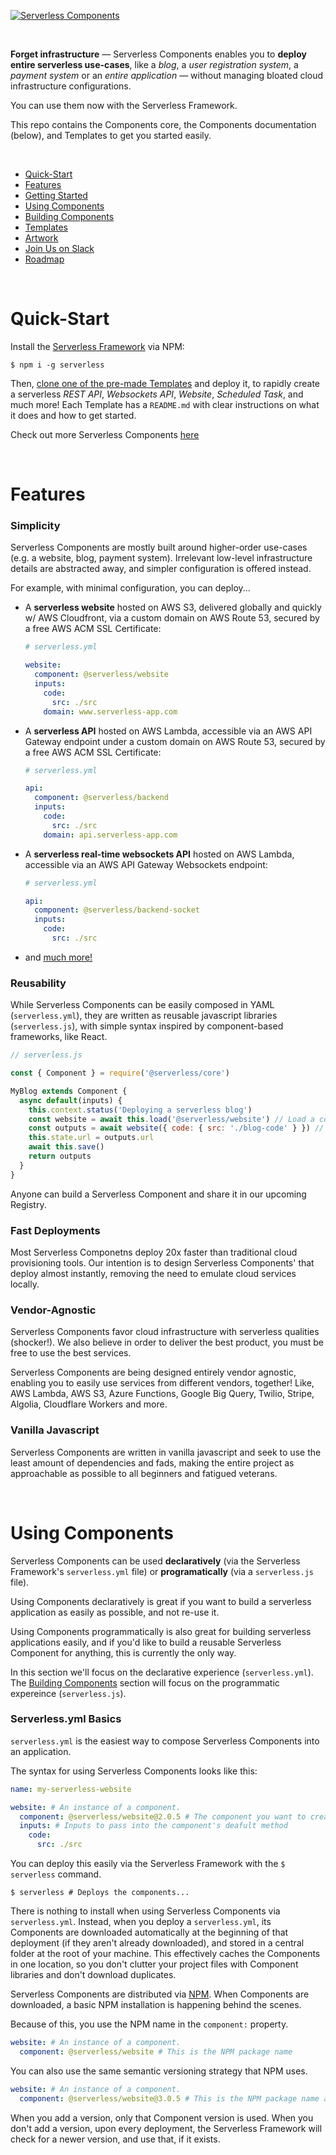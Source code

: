 [![Serverless Components](https://s3.amazonaws.com/assets.github.serverless/components/serverless_components_github_readme_2.gif)](http://serverless.com)

<br/>

**Forget infrastructure** — Serverless Components enables you to **deploy entire serverless use-cases**, like a *blog*, a *user registration system*, a *payment system* or an *entire application* — without managing bloated cloud infrastructure configurations.

You can use them now with the Serverless Framework.

This repo contains the Components core, the Components documentation (below), and Templates to get you started easily.

<br/>

- [Quick-Start](#quick-start)
- [Features](#features)
- [Getting Started](#getting-started)
- [Using Components](#using-components)
- [Building Components](#building-components)
- [Templates](./templates)
- [Artwork](./artwork)
- [Join Us on Slack](https://serverless.com/slack)
- [Roadmap](https://github.com/serverless/components/projects/1)

<br/>

# Quick-Start

Install the [Serverless Framework](https://www.github.com/serverless/serverless) via NPM:

  ```console
  $ npm i -g serverless
  ```

Then, [clone one of the pre-made Templates](./templates) and deploy it, to rapidly create a serverless *REST API*, *Websockets API*, *Website*, *Scheduled Task*, and much more!  Each Template has a `README.md` with clear instructions on what it does and how to get started.

Check out more Serverless Components [here](https://github.com/serverless-components/)

<br/>

# Features

### Simplicity

Serverless Components are mostly built around higher-order use-cases (e.g. a website, blog, payment system).  Irrelevant low-level infrastructure details are abstracted away, and simpler configuration is offered instead.

For example, with minimal configuration, you can deploy... 

* A **serverless website** hosted on AWS S3, delivered globally and quickly w/ AWS Cloudfront, via a custom domain on AWS Route 53, secured by a free AWS ACM SSL Certificate:


  ```yaml
  # serverless.yml

  website:
    component: @serverless/website
    inputs:
      code:
        src: ./src
      domain: www.serverless-app.com
  ```

* A **serverless API** hosted on AWS Lambda, accessible via an AWS API Gateway endpoint under a custom domain on AWS Route 53, secured by a free AWS ACM SSL Certificate:


  ```yaml
  # serverless.yml

  api:
    component: @serverless/backend
    inputs:
      code:
        src: ./src
      domain: api.serverless-app.com
  ```

* A **serverless real-time websockets API** hosted on AWS Lambda, accessible via an AWS API Gateway Websockets endpoint:

  ```yaml
  # serverless.yml

  api:
    component: @serverless/backend-socket
    inputs:
      code:
        src: ./src
  ```

* and [much more!](./templates)


### Reusability

While Serverless Components can be easily composed in YAML (`serverless.yml`), they are written as reusable javascript libraries (`serverless.js`), with simple syntax inspired by component-based frameworks, like React.

```javascript
// serverless.js

const { Component } = require('@serverless/core')

MyBlog extends Component {
  async default(inputs) {
    this.context.status('Deploying a serverless blog')
    const website = await this.load('@serverless/website') // Load a component
    const outputs = await website({ code: { src: './blog-code' } }) // Deploy it
    this.state.url = outputs.url
    await this.save()
    return outputs
  }
}
```

Anyone can build a Serverless Component and share it in our upcoming Registry.

### Fast Deployments

Most Serverless Componetns deploy 20x faster than traditional cloud provisioning tools. Our intention is to design Serverless Components' that deploy almost instantly, removing the need to emulate cloud services locally.

### Vendor-Agnostic

Serverless Components favor cloud infrastructure with serverless qualities (shocker!).  We also believe in order to deliver the best product, you must be free to use the best services.

Serverless Components are being designed entirely vendor agnostic, enabling you to easily use services from different vendors, together!  Like, AWS Lambda, AWS S3, Azure Functions, Google Big Query, Twilio, Stripe, Algolia, Cloudflare Workers and more.

### Vanilla Javascript

Serverless Components are written in vanilla javascript and seek to use the least amount of dependencies and fads, making the entire project as approachable as possible to all beginners and fatigued veterans.

<br/>

# Using Components

Serverless Components can be used **declaratively** (via the Serverless Framework's `serverless.yml` file) or **programatically** (via a `serverless.js` file).

Using Components declaratively is great if you want to build a serverless application as easily as possible, and not re-use it.

Using Components programmatically is also great for building serverless applications easily, and if you'd like to build a reusable Serverless Component for anything, this is currently the only way.

In this section we'll focus on the declarative experience (`serverless.yml`).  The [Building Components](#building-components) section will focus on the programmatic expereince (`serverless.js`).

### Serverless.yml Basics

`serverless.yml` is the easiest way to compose Serverless Components into an application.

The syntax for using Serverless Components looks like this:

```yml
name: my-serverless-website

website: # An instance of a component.
  component: @serverless/website@2.0.5 # The component you want to create an instance of.
  inputs: # Inputs to pass into the component's deafult method
    code:
      src: ./src
```

You can deploy this easily via the Serverless Framework with the `$ serverless` command.

```console
$ serverless # Deploys the components...
```

There is nothing to install when using Serverless Components via `serverless.yml`.  Instead, when you deploy a `serverless.yml`, its Components are downloaded automatically at the beginning of that deployment (if they aren't already downloaded), and stored in a central folder at the root of your machine.  This effectively caches the Components in one location, so you don't clutter your project files with Component libraries and don't download duplicates.

Serverless Components are distributed via [NPM](https://www.npmjs.com/).  When Components are downloaded, a basic NPM installation is happening behind the scenes.  

Because of this, you use the NPM name in the `component:` property.

```yml
website: # An instance of a component.
  component: @serverless/website # This is the NPM package name
```

You can also use the same semantic versioning strategy that NPM uses.

```yml
website: # An instance of a component.
  component: @serverless/website@3.0.5 # This is the NPM package name and version
```

When you add a version, only that Component version is used.  When you don't add a version, upon every deployment, the Serverless Framework will check for a newer version, and use that, if it exists.








